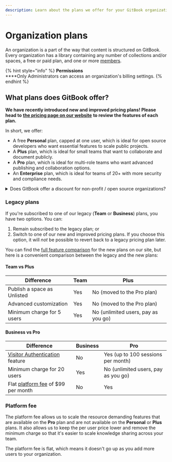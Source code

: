 ```yaml
---
description: Learn about the plans we offer for your GitBook organizations.
---
```


# Organization plans

An organization is a part of the way that content is structured on GitBook. Every organization has a library containing any number of collections and/or spaces, a free or paid plan, and one or more [members](../../tour/member-management/).

{% hint style="info" %}
**Permissions**\
****Only Administrators can access an organization's billing settings.
{% endhint %}

## What plans does GitBook offer?

**We have recently introduced new and improved pricing plans! Please head to** [**the pricing page on our website**](https://www.gitbook.com/pricing) **to review the features of each plan.**

In short, we offer:

* A free **Personal** plan, capped at one user, which is ideal for open source developers who want essential features to scale public projects.
* A **Plus** plan, which is ideal for small teams that want to collaborate and document publicly.
* A **Pro** plan, which is ideal for multi-role teams who want advanced publishing and collaboration options.
* An **Enterprise** plan, which is ideal for teams of 20+ with more security and compliance needs.

<details>

<summary>Does GitBook offer a discount for non-profit / open source organizations?</summary>

We don't offer a discount, but we _do_ offer two options:

1. Our free **Personal** plan should suit many non-profit / open source organizations.
2. For any organizations who need to collaborate on their docs with others _and_ who meet [our criteria](non-profit-open-source-plan.md), we offer a **Community** plan. [Click here for more information](non-profit-open-source-plan.md).

</details>

### Legacy plans

If you're subscribed to one of our legacy (**Team** or **Business**) plans, you have two options. You can:

1. Remain subscribed to the legacy plan; or
2. Switch to one of our new and improved pricing plans. If you choose this option, it will _not_ be possible to revert back to a legacy pricing plan later.

You can find the [full feature comparison](https://www.gitbook.com/pricing) for the new plans on our site, but here is a convenient comparison between the legacy and the new plans:

#### Team vs Plus

| Difference                  | Team | Plus                                |
| --------------------------- | ---- | ----------------------------------- |
| Publish a space as Unlisted | Yes  | No (moved to the Pro plan)          |
| Advanced customization      | Yes  | No (moved to the Pro plan)          |
| Minimum charge for 5 users  | Yes  | No (unlimited users, pay as you go) |

#### Business vs Pro

| Difference                                                                                                      | Business | Pro                                 |
| --------------------------------------------------------------------------------------------------------------- | -------- | ----------------------------------- |
| [Visitor Authentication](../../advanced-guides/advanced-sharing-and-security/visitor-authentication.md) feature | No       | Yes (up to 100 sessions per month)  |
| Minimum charge for 20 users                                                                                     | Yes      | No (unlimited users, pay as you go) |
| Flat [platform fee](./#platform-fee) of $99 per month                                                           | No       | Yes                                 |

### Platform fee

The platform fee allows us to scale the resource demanding features that are available on the **Pro** plan and are not available on the **Personal** or **Plus** plans. It also allows us to keep the per user price lower and remove the minimum charge so that it's easier to scale knowledge sharing across your team.

The platform fee is flat, which means it doesn't go up as you add more users to your organization.
